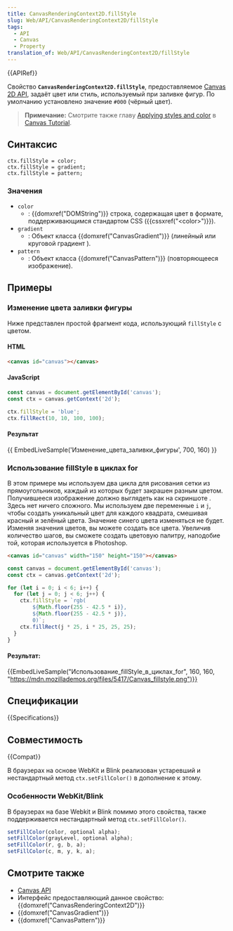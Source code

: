 ```yaml
---
title: CanvasRenderingContext2D.fillStyle
slug: Web/API/CanvasRenderingContext2D/fillStyle
tags:
  - API
  - Canvas
  - Property
translation_of: Web/API/CanvasRenderingContext2D/fillStyle
---
```


{{APIRef}}

Свойство **`CanvasRenderingContext2D.fillStyle`**, предоставляемое [Canvas 2D API](/ru/docs/Web/API/Canvas_API), задаёт цвет или стиль, используемый при заливке фигур. По умолчанию установлено значение `#000` (чёрный цвет).

> **Примечание:** Смотрите также главу [Applying styles and color](/ru/docs/Web/API/Canvas_API/Tutorial/Applying_styles_and_colors) в [Canvas Tutorial](/ru/docs/Web/API/Canvas_API/Tutorial).

## Синтаксис

```
ctx.fillStyle = color;
ctx.fillStyle = gradient;
ctx.fillStyle = pattern;
```

### Значения

- `color`
  - : {{domxref("DOMString")}} строка, содержащая цвет в формате, поддерживающимся стандартом CSS ({{cssxref("&lt;color&gt;")}}).
- `gradient`
  - : Объект класса {{domxref("CanvasGradient")}} (линейный или круговой градиент ).
- `pattern`
  - : Объект класса {{domxref("CanvasPattern")}} (повторяющееся изображение).

## Примеры

### Изменение цвета заливки фигуры

Ниже представлен простой фрагмент кода, использующий `fillStyle` с цветом.

#### HTML

```html
<canvas id="canvas"></canvas>
```

#### JavaScript

```js
const canvas = document.getElementById('canvas');
const ctx = canvas.getContext('2d');

ctx.fillStyle = 'blue';
ctx.fillRect(10, 10, 100, 100);
```

#### Результат

{{ EmbedLiveSample('Изменение_цвета_заливки_фигуры', 700, 160) }}

### Использование fillStyle в циклах for

В этом примере мы используем два цикла для рисования сетки из прямоугольников, каждый из которых будет закрашен разным цветом. Получившееся изображение должно выглядеть как на скриншоте . Здесь нет ничего сложного. Мы используем две переменные `i` и `j`, чтобы создать уникальный цвет для каждого квадрата, смешивая красный и зелёный цвета. Значение синего цвета изменяться не будет. Изменяя значения цветов, вы можете создать все цвета. Увеличив количество шагов, вы сможете создать цветовую палитру, наподобие той, которая используется в Photoshop.

```html hidden
<canvas id="canvas" width="150" height="150"></canvas>
```

```js
const canvas = document.getElementById('canvas');
const ctx = canvas.getContext('2d');

for (let i = 0; i < 6; i++) {
  for (let j = 0; j < 6; j++) {
    ctx.fillStyle = `rgb(
        ${Math.floor(255 - 42.5 * i)},
        ${Math.floor(255 - 42.5 * j)},
        0)`;
    ctx.fillRect(j * 25, i * 25, 25, 25);
  }
}
```

#### Результат:

{{EmbedLiveSample("Использование_fillStyle_в_циклах_for", 160, 160, "https://mdn.mozillademos.org/files/5417/Canvas_fillstyle.png")}}

## Спецификации

{{Specifications}}

## Совместимость

{{Compat}}

В браузерах на основе WebKit и Blink реализован устаревший и нестандартный метод `ctx.setFillColor()` в дополнение к этому.

### Особенности WebKit/Blink

В браузерах на базе Webkit и Blink помимо этого свойства, также поддерживается нестандартный метод `ctx.setFillColor()`.

```js
setFillColor(color, optional alpha);
setFillColor(grayLevel, optional alpha);
setFillColor(r, g, b, a);
setFillColor(c, m, y, k, a);
```

## Смотрите также

- [Canvas API](/ru/docs/Web/API/Canvas_API)
- Интерфейс предоставляющий данное свойство: {{domxref("CanvasRenderingContext2D")}}
- {{domxref("CanvasGradient")}}
- {{domxref("CanvasPattern")}}
